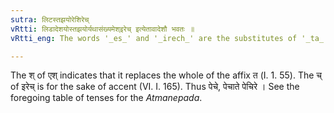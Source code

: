 ```yaml
---
sutra: लिटस्तझयोरेशिरेच्
vRtti: लिडादेशयोस्तझयोर्यथासंख्यमेश्इरेच् इत्येतावादेशौ भवतः ॥
vRtti_eng: The words '_es_' and '_irech_' are the substitutes of '_ta_' and '_jha_' respectively in the Perfect tense.

---
```

The श् of एश् indicates that it replaces the whole of the affix त (I. 1. 55). The च् of इरेच् is for the sake of accent (VI. I. 165). Thus पेचे, पेचाते पेचिरे । See the foregoing table of tenses for the _Atmanepada_.